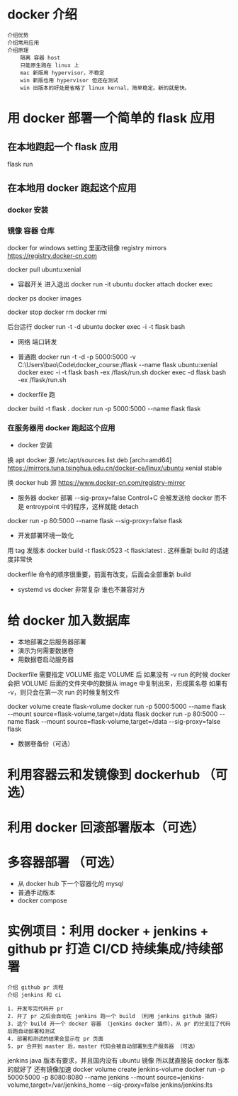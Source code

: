 # docker 介绍
	介绍优势
	介绍常用应用
    介绍原理
        隔离 容器 host
        只能原生跑在 linux 上
        mac 新版用 hypervisor，不稳定
        win 新版也用 hypervisor 但还在测试
        win 旧版本的好处是省略了 linux kernal，简单稳定。新的就是快。
        

# 用 docker 部署一个简单的 flask 应用
## 在本地跑起一个 flask 应用
flask run
## 在本地用 docker 跑起这个应用
### docker 安装
### 镜像 容器 仓库
docker for windows setting 里面改镜像
registry mirrors
https://registry.docker-cn.com

docker pull ubuntu:xenial

- 容器开关 进入退出 
docker run -it ubuntu
docker attach
docker exec

docker ps
docker images

docker stop
docker rm
docker rmi

后台运行
docker run -t -d ubuntu
docker exec -i -t flask bash

- 网络 端口转发
- 普通跑 
docker run -t -d -p 5000:5000 -v C:\Users\bao\Code\docker_course:/flask --name flask ubuntu:xenial
docker exec -i -t flask bash -ex /flask/run.sh
docker exec -d flask bash -ex /flask/run.sh

- dockerfile 跑

docker build -t flask .
docker run -p 5000:5000 --name flask flask


### 在服务器用 docker 跑起这个应用
- docker 安装

换 apt docker 源
/etc/apt/sources.list
deb [arch=amd64] https://mirrors.tuna.tsinghua.edu.cn/docker-ce/linux/ubuntu xenial stable

换 docker hub 源
https://www.docker-cn.com/registry-mirror


- 服务器 docker 部署
--sig-proxy=false
Control+C 会被发送给 docker 而不是 entroypoint 中的程序，这样就能 detach

docker run -p 80:5000 --name flask --sig-proxy=false flask

- 开发部署环境一致化

用 tag 发版本
docker build -t flask:0523 -t flask:latest .
这样重新 build 的话速度非常快 

dockerfile 命令的顺序很重要，前面有改变，后面会全部重新 build

- systemd vs docker
非常复杂 谁也不兼容对方

# 给 docker 加入数据库
    
- 本地部署之后服务器部署
- 演示为何需要数据卷
- 用数据卷启动服务器

Dockerfile 需要指定 VOLUME
指定 VOLUME 后
如果没有 -v run 的时候 docker 会把 VOLUME 后面的文件夹中的数据从 image 中复制出来，形成匿名卷
如果有 -v，则只会在第一次 run 的时候复制文件

docker volume create flask-volume
docker run -p 5000:5000 --name flask --mount source=flask-volume,target=/data flask
docker run -p 80:5000 --name flask --mount source=flask-volume,target=/data  --sig-proxy=false flask
- 数据卷备份（可选）

# 利用容器云和发镜像到 dockerhub （可选）
# 利用 docker 回滚部署版本（可选）
# 多容器部署 （可选）
- 从 docker hub 下一个容器化的 mysql
- 普通手动版本
- docker compose

# 实例项目：利用 docker + jenkins + github pr 打造 CI/CD 持续集成/持续部署
    介绍 github pr 流程
    介绍 jenkins 和 ci
    
    1. 开发写完代码开 pr
    2. 开了 pr 之后会自动在 jenkins 跑一个 build （利用 jenkins github 插件）
    3. 这个 build 开一个 docker 容器 （jenkins docker 插件），从 pr 的分支拉了代码后跑自动部署和测试
    4. 部署和测试的结果会显示在 pr 页面
    5. pr 合并到 master 后，master 代码会被自动部署到生产服务器 （可选）


jenkins java 版本有要求，并且国内没有 ubuntu 镜像 所以就直接装 docker 版本的就好了 还有镜像加速
docker volume create jenkins-volume
docker run -p 5000:5000 -p 8080:8080 --name jenkins --mount source=jenkins-volume,target=/var/jenkins_home --sig-proxy=false jenkins/jenkins:lts